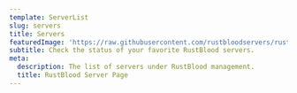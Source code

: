 ```yaml
---
template: ServerList
slug: servers
title: Servers
featuredImage: 'https://raw.githubusercontent.com/rustbloodservers/rustbloodservers.github.io/master/img/header.jpg'
subtitle: Check the status of your favorite RustBlood servers.
meta:
  description: The list of servers under RustBlood management.
  title: RustBlood Server Page
---
```

